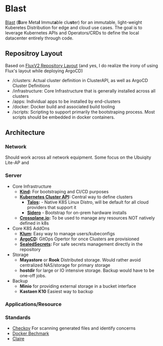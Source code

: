 # Blast

[Blast](https://acronymify.com/BLAST?q=bare+metal+immutable+cluster) (**B**are Meta**l** Immut**a**ble clu**st**er) for an immutable, light-weight Kuberetes Distribution for edge and cloud use cases.  The goal is to leverage Kubernetes APIs and Operators/CRDs to define the local datacenter entirely through code.

## Repositroy Layout

Based on [FluxV2 Repository Layout](https://fluxcd.io/docs/guides/repository-structure/#monorepo) (and yes, I do realize the irony of using Flux's layout while deploying ArgoCD)


- /clusters: Actual cluster definition in ClusterAPI, as well as ArgoCD Cluster Definitions
- /infrastructure: Core Infrastructure that is generally installed across all clusters
- /apps: Individual apps to be installed by end-clusters
- /docker: Docker build and associated build tooling
- /scripts: Scripting to support primarily the bootstraping process.  Most scripts should be embedded in docker containers.


## Architecture

### Network

Should work across all network equipment.  Some focus on the Ubuiqity Lite-AP and 

### Server

- Core Infrastructure
  - **[Kind](https://kind.sigs.k8s.io/):** For bootstraping and CI/CD purposes
  - **[Kubernetes Cluster API](https://cluster-api.sigs.k8s.io/):** Central way to define clusters
    - **[Talos](https://www.talos.dev/):** - Native K8S Linux Distro, will be default for all cloud providers that support it
    - **[Sidero](https://www.sidero.dev/)** - Bootstrap for on-prem hardware installs
  - **[Crossplane.io](https://crossplane.io/):** To be used to manage any resources NOT natively defined in k8s
- Core K8S AddOns
  - **[Klum](https://github.com/ibuildthecloud/klum):**  Easy way to manage users/kubeconfigs
  - **[ArgoCD](https://argoproj.github.io/argo-cd/):** GitOps Opertor for once Clusters are provisioned
  - **[SealedSecrets](https://github.com/bitnami-labs/sealed-secrets):** For safe secrets management directly in the repository
- Storage
  - **Mayastore** or **Rook** Distributed storage.  Would rather avoid centralized NAS/storage for primary storage
  - **hostdir** for large or IO intensive storage.  Backup would have to be one-off jobs.
- Backup
  - **Minio** for providing external storage in a bucket interface
  - **Kastaen K10** Easiest way to backup 

### Applications/Resource


### Standards

- [Checkov](https://github.com/bridgecrewio/checkov) For scanning generated files and identify concerns
- [Docker Bechmark](https://github.com/docker/docker-bench-security)
- [Claire](https://github.com/quay/clair)
